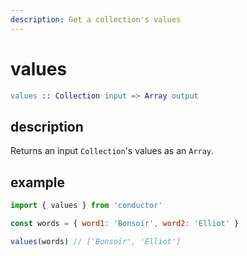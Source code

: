 ```yaml
---
description: Get a collection's values
---
```


# values

```erlang
values :: Collection input => Array output
```

## description

Returns an input `Collection`'s values as an `Array`.

## example

```javascript
import { values } from 'conductor'

const words = { word1: 'Bonsoir', word2: 'Elliot' }

values(words) // ['Bonsoir', 'Elliot']
```

